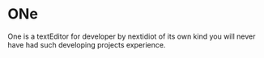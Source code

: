 # ONe
One is a textEditor for developer by nextidiot of its own kind you will never have had such developing projects experience.
